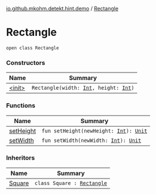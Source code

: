 [io.github.mkohm.detekt.hint.demo](../index.md) / [Rectangle](./index.md)

# Rectangle

`open class Rectangle`

### Constructors

| Name | Summary |
|---|---|
| [&lt;init&gt;](-init-.md) | `Rectangle(width: `[`Int`](https://kotlinlang.org/api/latest/jvm/stdlib/kotlin/-int/index.html)`, height: `[`Int`](https://kotlinlang.org/api/latest/jvm/stdlib/kotlin/-int/index.html)`)` |

### Functions

| Name | Summary |
|---|---|
| [setHeight](set-height.md) | `fun setHeight(newHeight: `[`Int`](https://kotlinlang.org/api/latest/jvm/stdlib/kotlin/-int/index.html)`): `[`Unit`](https://kotlinlang.org/api/latest/jvm/stdlib/kotlin/-unit/index.html) |
| [setWidth](set-width.md) | `fun setWidth(newWidth: `[`Int`](https://kotlinlang.org/api/latest/jvm/stdlib/kotlin/-int/index.html)`): `[`Unit`](https://kotlinlang.org/api/latest/jvm/stdlib/kotlin/-unit/index.html) |

### Inheritors

| Name | Summary |
|---|---|
| [Square](../-square/index.md) | `class Square : `[`Rectangle`](./index.md) |
